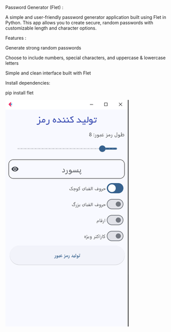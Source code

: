   Password Generator (Flet) :
  
A simple and user-friendly password generator application built using Flet in Python.
This app allows you to create secure, random passwords with customizable length and character options.

  Features :
  
Generate strong random passwords

Choose to include numbers, special characters, and uppercase & lowercase letters

Simple and clean interface built with Flet

Install dependencies:

pip install flet

![Main Screen](assets/v1.1.png)
